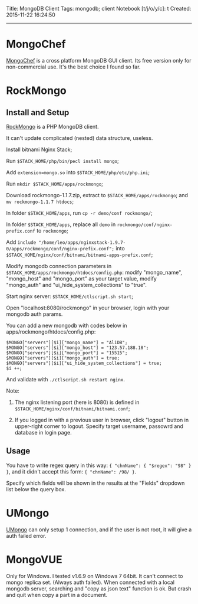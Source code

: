 Title: MongoDB Client
Tags: mongodb; client
Notebook [t/j/o/y/c]: t
Created: 2015-11-22 16:24:50

------

# MongoChef

[MongoChef](http://3t.io/mongochef/) is a cross platform MongoDB GUI client.
Its free version only for non-commercial use.
It's the best choice I found so far.

# RockMongo

## Install and Setup

[RockMongo](http://rockmongo.com/) is a PHP MongoDB client.

It can't update complicated (nested) data structure, useless.

Install bitnami Nginx Stack;

Run `$STACK_HOME/php/bin/pecl install mongo`;

Add `extension=mongo.so` into `$STACK_HOME/php/etc/php.ini`;

Run `mkdir $STACK_HOME/apps/rockmongo`;

Download rockmongo-1.1.7.zip, extract to `$STACK_HOME/apps/rockmongo`;
and `mv rockmongo-1.1.7 htdocs`;

In folder `$STACK_HOME/apps`, run `cp -r demo/conf rockmongo/`;

In folder `$STACK_HOME/apps`, replace all `demo` in `rockmongo/conf/nginx-prefix.conf`
to `rockmongo`;

Add `include "/home/leo/apps/nginxstack-1.9.7-0/apps/rockmongo/conf/nginx-prefix.conf";`
into `$STACK_HOME/nginx/conf/bitnami/bitnami-apps-prefix.conf`;

Modify mongodb connection parameters in `$STACK_HOME/apps/rockmongo/htdocs/config.php`:
modify "mongo_name", "mongo_host" and "mongo_port" as your target value,
modify "mongo_auth" and "ui_hide_system_collections" to "true".

Start nginx server: `$STACK_HOME/ctlscript.sh start`;

Open "localhost:8080/rockmongo" in your browser, login with your mongodb auth params.

You can add a new mongodb with codes below in apps/rockmongo/htdocs/config.php:

    $MONGO["servers"][$i]["mongo_name"] = "AliDB";
    $MONGO["servers"][$i]["mongo_host"] = "123.57.188.18";
    $MONGO["servers"][$i]["mongo_port"] = "15515";
    $MONGO["servers"][$i]["mongo_auth"] = true;
    $MONGO["servers"][$i]["ui_hide_system_collections"] = true;
    $i ++;

And validate with `./ctlscript.sh restart nginx`.

Note:

1. The nginx listening port (here is 8080) is defined in
`$STACK_HOME/nginx/conf/bitnami/bitnami.conf`;

1. If you logged in with a previous user in browser, click "logout" button
in upper-right corner to logout. Specify target username, passowrd and database
in login page.

## Usage

You have to write regex query in this way: `{ "chnName": { "$regex": "98" } }`,
and it didn't accept this form: `{ "chnName": /98/ }`.

Specify which fields will be shown in the results at the "Fields" dropdown list
below the query box.

# UMongo

[UMongo](http://edgytech.com/umongo/) can only setup 1 connection,
and if the user is not root, it will give a auth failed error.

# MongoVUE

Only for Windows. I tested v1.6.9 on Windows 7 64bit.
It can't connect to mongo replica set. (Always auth failed).
When connected with a local mongodb server,
searching and "copy as json text" function is ok.
But crash and quit when copy a part in a document.
